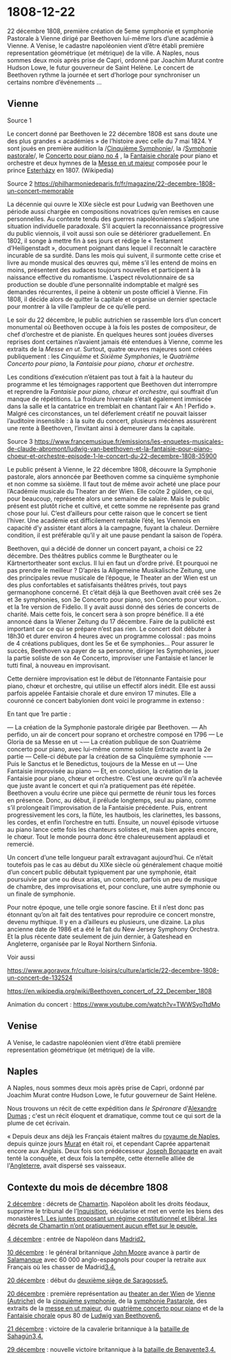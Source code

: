 # 1808-12-22

22 décembre 1808, première création de 5eme symphonie et symphonie Pastorale à Vienne dirigé par Beethoven lui-même lors d’une académie à Vienne. A Venise, le cadastre napoléonien vient d’être établi première representation géométrique (et métrique) de la ville. A Naples, nous sommes deux mois après prise de Capri, ordonné par Joachim Murat contre Hudson Lowe, le futur gouverneur de Saint Helène. Le concert de Beethoven rythme la journée et sert d’horloge pour synchroniser un certains nombre d’événements … 

## Vienne

Source 1

Le concert donné par Beethoven le 22 décembre 1808 est sans doute une des plus grandes « académies » de l’histoire avec celle du 7 mai 1824. Y sont joués en première audition la /[Cinquième Symphonie](https://fr.wikipedia.org/wiki/Symphonie_n%C2%BA_5_(Beethoven))/, la /[Symphonie pastorale](https://fr.wikipedia.org/wiki/Symphonie_n%C2%BA_6_(Beethoven))/, le  [Concerto pour piano no 4](https://fr.wikipedia.org/wiki/Concerto_pour_piano_n%C2%BA_4_de_Beethoven) , la  [Fantaisie chorale](https://fr.wikipedia.org/wiki/Fantaisie_chorale)  pour piano et orchestre et deux hymnes de la  [Messe en ut majeur](https://fr.wikipedia.org/wiki/Messe_en_ut_majeur_de_Beethoven)  composée pour le prince  [Esterházy](https://fr.wikipedia.org/wiki/Maison_Esterh%C3%A1zy)  en 1807. (Wikipedia)

Source 2  https://philharmoniedeparis.fr/fr/magazine/22-decembre-1808-un-concert-memorable

La décennie qui ouvre le XIXe siècle est pour Ludwig van Beethoven une période aussi chargée en compositions novatrices qu’en remises en cause personnelles. Au contexte tendu des guerres napoléoniennes s’adjoint une situation individuelle paradoxale. S’il acquiert la reconnaissance progressive du public viennois, il voit aussi son ouïe se détériorer graduellement. En 1802, il songe à mettre fin à ses jours et rédige le « Testament d’Heiligenstadt », document poignant dans lequel il reconnaît le caractère incurable de sa surdité. Dans les mois qui suivent, il surmonte cette crise et livre au monde musical des œuvres qui, même s’il les entend de moins en moins, présentent des audaces toujours nouvelles et participent à la naissance effective du romantisme. L’aspect révolutionnaire de sa production se double d’une personnalité indomptable et malgré ses demandes récurrentes, il peine à obtenir un poste officiel à Vienne. Fin 1808, il décide alors de quitter la capitale et organise un dernier spectacle pour montrer à la ville l’ampleur de ce qu’elle perd.

Le soir du 22 décembre, le public autrichien se rassemble lors d’un concert monumental où Beethoven occupe à la fois les postes de compositeur, de chef d’orchestre et de pianiste. En quelques heures sont jouées diverses reprises dont certaines n’avaient jamais été entendues à Vienne, comme les extraits de la *Messe en ut*. Surtout, quatre œuvres majeures sont créées publiquement : les *Cinquième* et *Sixième Symphonies*, le *Quatrième Concerto pour piano*, la *Fantaisie pour piano, chœur et orchestre*.

Les conditions d’exécution n’étaient pas tout à fait à la hauteur du programme et les témoignages rapportent que Beethoven dut interrompre et reprendre la *Fantaisie pour piano, chœur et orchestre*, qui souffrait d’un manque de répétitions. La froidure hivernale s’était également immiscée dans la salle et la cantatrice en tremblait en chantant l’air « Ah ! Perfido ». Malgré ces circonstances, un tel déferlement créatif ne pouvait laisser l’auditoire insensible : à la suite du concert, plusieurs mécènes assurèrent une rente à Beethoven, l’invitant ainsi à demeurer dans la capitale.

Source 3 https://www.francemusique.fr/emissions/les-enquetes-musicales-de-claude-abromont/ludwig-van-beethoven-et-la-fantaisie-pour-piano-choeur-et-orchestre-episode-1-le-concert-du-22-decembre-1808-35900

Le public présent à Vienne, le 22 décembre 1808, découvre la Symphonie pastorale, alors annoncée par Beethoven comme sa cinquième symphonie et non comme sa sixième. Il faut tout de même avoir acheté une place pour l’Académie musicale du Theater an der Wien. Elle coûte 2 gülden, ce qui, pour beaucoup, représente alors une semaine de salaire. Mais le public présent est plutôt riche et cultivé, et cette somme ne représente pas grand chose pour lui. C’est d’ailleurs pour cette raison que le concert se tient l’hiver. Une académie est difficilement rentable l’été, les Viennois en capacité d’y assister étant alors à la campagne, fuyant la chaleur. Dernière condition, il est préférable qu’il y ait une pause pendant la saison de l’opéra.

Beethoven, qui a décidé de donner un concert payant, a choisi ce 22 décembre. Des théâtres publics comme le Burgtheater ou le Kärtnertortheater sont exclus. Il lui en faut un d’ordre privé. Et pourquoi ne pas prendre le meilleur ? D’après la Allgemeine Musikalische Zeitung, une des principales revue musicale de l’époque, le Theater an der Wien est un des plus confortables et satisfaisants théâtres privés, tout pays germanophone concerné. Et c’était déjà là que Beethoven avait créé ses 2e et 3e symphonies, son 3e Concerto pour piano, son Concerto pour violon... et la 1re version de Fidelio. Il y avait aussi donné des séries de concerts de charité. Mais cette fois, le concert sera à son propre bénéfice. Il a été annoncé dans la Wiener Zeitung du 17 décembre. Faire de la publicité est important car ce qui se prépare n’est pas rien. Le concert doit débuter à 18h30 et durer environ 4 heures avec un programme colossal : pas moins de 4 créations publiques, dont les 5e et 6e symphonies... Pour assurer le succès, Beethoven va payer de sa personne, diriger les Symphonies, jouer la partie soliste de son 4e Concerto, improviser une Fantaisie et lancer le tutti final, à nouveau en improvisant.

Cette dernière improvisation est le début de l’étonnante Fantaisie pour piano, chœur et orchestre, qui utilise un effectif alors inédit. Elle est aussi parfois appelée Fantaisie chorale et dure environ 17 minutes. Elle a couronné ce concert babylonien dont voici le programme in extenso :

En tant que 1re partie :

— La création de la Symphonie pastorale dirigée par Beethoven.
— Ah perfido, un air de concert pour soprano et orchestre composé en 1796
— Le Gloria de sa Messe en ut
¬— La création publique de son Quatrième concerto pour piano, avec lui-même comme soliste
Entracte avant la 2e partie
— Celle-ci débute par la création de sa Cinquième symphonie
¬— Puis le Sanctus et le Benedictus, toujours de la Messe en ut
— Une Fantaisie improvisée au piano
— Et, en conclusion, la création de la Fantaisie pour piano, chœur et orchestre. C’est une œuvre qu’il n’a achevée que juste avant le concert et qui n’a pratiquement pas été répétée. Beethoven a voulu écrire une pièce qui permette de réunir tous les forces en présence. Donc, au début, il prélude longtemps, seul au piano, comme s’il prolongeait l’improvisation de la Fantaisie précédente. Puis, entrent progressivement les cors, la flûte, les hautbois, les clarinettes, les bassons, les cordes, et enfin l’orchestre en tutti. Ensuite, un nouvel épisode virtuose au piano lance cette fois les chanteurs solistes et, mais bien après encore, le chœur. Tout le monde pourra donc être chaleureusement applaudi et remercié.

Un concert d’une telle longueur paraît extravagant aujourd’hui. Ce n’était toutefois pas le cas au début du XIXe siècle où généralement chaque moitié d’un concert public débutait typiquement par une symphonie, était poursuivie par une ou deux arias, un concerto, parfois un peu de musique de chambre, des improvisations et, pour conclure, une autre symphonie ou un finale de symphonie.

Pour notre époque, une telle orgie sonore fascine. Et il n’est donc pas étonnant qu’on ait fait des tentatives pour reproduire ce concert monstre, devenu mythique. Il y en a d’ailleurs eu plusieurs, une dizaine. La plus ancienne date de 1986 et a été le fait du New Jersey Symphony Orchestra. Et la plus récente date seulement de juin dernier, à Gateshead en Angleterre, organisée par le Royal Northern Sinfonia.



Voir aussi 

https://www.agoravox.fr/culture-loisirs/culture/article/22-decembre-1808-un-concert-de-132524

https://en.wikipedia.org/wiki/Beethoven_concert_of_22_December_1808

Animation du concert : https://www.youtube.com/watch?v=TWWSyoTtdMo



## Venise

A Venise, le cadastre napoléonien vient d’être établi première representation géométrique (et métrique) de la ville. 



## Naples

A Naples, nous sommes deux mois après prise de Capri, ordonné par Joachim Murat contre Hudson Lowe, le futur gouverneur de Saint Helène. 

Nous trouvons un récit de cette expédition dans *le Spéronare* d'[Alexandre Dumas](https://fr.wikipedia.org/wiki/Alexandre_Dumas) ; c'est un récit éloquent et dramatique, comme tout ce qui sort de la plume de cet écrivain.

« Depuis deux ans déjà les Français étaient maîtres du [royaume de Naples](https://fr.wikipedia.org/wiki/Royaume_de_Naples), depuis quinze jours [Murat](https://fr.wikipedia.org/wiki/Joachim_Murat) en était roi, et cependant Caprée appartenait encore aux Anglais. Deux fois son prédécesseur [Joseph Bonaparte](https://fr.wikipedia.org/wiki/Joseph_Bonaparte) en avait tenté la conquête, et deux fois la tempête, cette éternelle alliée de l'[Angleterre](https://fr.wikipedia.org/wiki/Angleterre), avait dispersé ses vaisseaux.



## Contexte du mois de décembre 1808

[2 décembre](https://fr.wikipedia.org/wiki/2_décembre) : décrets de [Chamartin](https://fr.wikipedia.org/wiki/Chamartín_(Castille-et-León)). Napoléon abolit les droits féodaux, supprime le tribunal de l’[Inquisition](https://fr.wikipedia.org/wiki/Inquisition_espagnole), sécularise et met en vente les biens des monastères[1. Les juntes proposant un régime constitutionnel et libéral, les décrets de Chamartin n’ont pratiquement aucun effet sur le peuple.](https://fr.wikipedia.org/wiki/Décembre_1808#cite_note-1)

[4 décembre](https://fr.wikipedia.org/wiki/4_décembre) : entrée de Napoléon dans [Madrid](https://fr.wikipedia.org/wiki/Madrid)[2.](https://fr.wikipedia.org/wiki/Décembre_1808#cite_note-Lorblanchès-2)

[10 décembre](https://fr.wikipedia.org/wiki/10_décembre) : le général britannique [John Moore](https://fr.wikipedia.org/wiki/John_Moore_(militaire_britannique)) avance à partir de [Salamanque](https://fr.wikipedia.org/wiki/Salamanque) avec 60 000 anglo-espagnols pour couper la retraite aux Français où les chasser de Madrid[3,](https://fr.wikipedia.org/wiki/Décembre_1808#cite_note-Fletcher-3)[4.](https://fr.wikipedia.org/wiki/Décembre_1808#cite_note-Soult-4)

[20 décembre](https://fr.wikipedia.org/wiki/20_décembre) : début du [deuxième siège de Saragosse](https://fr.wikipedia.org/wiki/Siège_de_Saragosse_(1809))[5.](https://fr.wikipedia.org/wiki/Décembre_1808#cite_note-Bregeon-5)

[20 décembre](https://fr.wikipedia.org/wiki/20_décembre) : première représentation au [theater an der Wien](https://fr.wikipedia.org/wiki/Theater_an_der_Wien) de [Vienne (Autriche)](https://fr.wikipedia.org/wiki/Vienne_(Autriche)) de la [cinquième symphonie](https://fr.wikipedia.org/wiki/Symphonie_nº_5_de_Beethoven), de la [symphonie Pastarole](https://fr.wikipedia.org/wiki/Symphonie_nº_6_de_Beethoven), des extraits de la [messe en ut majeur](https://fr.wikipedia.org/wiki/Messe_en_ut_majeur_de_Beethoven), du [quatrième concerto pour piano](https://fr.wikipedia.org/wiki/Concerto_pour_piano_nº_4_de_Beethoven) et de la [Fantaisie chorale](https://fr.wikipedia.org/wiki/Fantaisie_chorale) opus 80 de [Ludwig van Beethoven](https://fr.wikipedia.org/wiki/Ludwig_van_Beethoven)[6.](https://fr.wikipedia.org/wiki/Décembre_1808#cite_note-6)

[21 décembre](https://fr.wikipedia.org/wiki/21_décembre) : victoire de la cavalerie britannique à la [bataille de Sahagún](https://fr.wikipedia.org/wiki/Bataille_de_Sahagún)[3,](https://fr.wikipedia.org/wiki/Décembre_1808#cite_note-Fletcher-3)[4.](https://fr.wikipedia.org/wiki/Décembre_1808#cite_note-Soult-4)

[29 décembre](https://fr.wikipedia.org/wiki/29_décembre) : nouvelle victoire britannique à la [bataille de Benavente](https://fr.wikipedia.org/wiki/Bataille_de_Benavente)[3,](https://fr.wikipedia.org/wiki/Décembre_1808#cite_note-Fletcher-3)[4.](https://fr.wikipedia.org/wiki/Décembre_1808#cite_note-Soult-4)